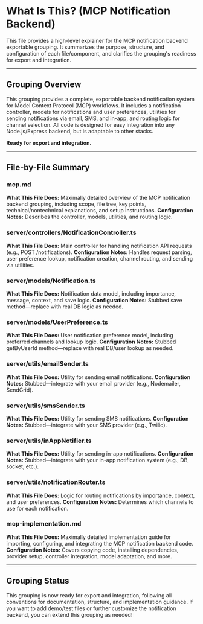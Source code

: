 # What Is This? (MCP Notification Backend)

This file provides a high-level explainer for the MCP notification backend exportable grouping. It summarizes the purpose, structure, and configuration of each file/component, and clarifies the grouping's readiness for export and integration.

---

## Grouping Overview
This grouping provides a complete, exportable backend notification system for Model Context Protocol (MCP) workflows. It includes a notification controller, models for notifications and user preferences, utilities for sending notifications via email, SMS, and in-app, and routing logic for channel selection. All code is designed for easy integration into any Node.js/Express backend, but is adaptable to other stacks.

**Ready for export and integration.**

---

## File-by-File Summary

### mcp.md
**What This File Does:**
Maximally detailed overview of the MCP notification backend grouping, including scope, file tree, key points, technical/nontechnical explanations, and setup instructions.
**Configuration Notes:**
Describes the controller, models, utilities, and routing logic.

### server/controllers/NotificationController.ts
**What This File Does:**
Main controller for handling notification API requests (e.g., POST /notifications).
**Configuration Notes:**
Handles request parsing, user preference lookup, notification creation, channel routing, and sending via utilities.

### server/models/Notification.ts
**What This File Does:**
Notification data model, including importance, message, context, and save logic.
**Configuration Notes:**
Stubbed save method—replace with real DB logic as needed.

### server/models/UserPreference.ts
**What This File Does:**
User notification preference model, including preferred channels and lookup logic.
**Configuration Notes:**
Stubbed getByUserId method—replace with real DB/user lookup as needed.

### server/utils/emailSender.ts
**What This File Does:**
Utility for sending email notifications.
**Configuration Notes:**
Stubbed—integrate with your email provider (e.g., Nodemailer, SendGrid).

### server/utils/smsSender.ts
**What This File Does:**
Utility for sending SMS notifications.
**Configuration Notes:**
Stubbed—integrate with your SMS provider (e.g., Twilio).

### server/utils/inAppNotifier.ts
**What This File Does:**
Utility for sending in-app notifications.
**Configuration Notes:**
Stubbed—integrate with your in-app notification system (e.g., DB, socket, etc.).

### server/utils/notificationRouter.ts
**What This File Does:**
Logic for routing notifications by importance, context, and user preferences.
**Configuration Notes:**
Determines which channels to use for each notification.

### mcp-implementation.md
**What This File Does:**
Maximally detailed implementation guide for importing, configuring, and integrating the MCP notification backend code.
**Configuration Notes:**
Covers copying code, installing dependencies, provider setup, controller integration, model adaptation, and more.

---

## Grouping Status
This grouping is now ready for export and integration, following all conventions for documentation, structure, and implementation guidance. If you want to add demo/test files or further customize the notification backend, you can extend this grouping as needed! 